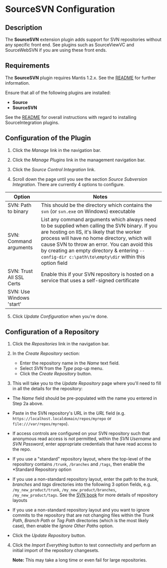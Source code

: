 # SourceSVN Configuration

## Description

The **SourceSVN** extension plugin adds support for SVN repositories
without any specific front end.  See plugins such as SourceViewVC
and SourceWebSVN if you are using these front ends.

## Requirements

The **SourceSVN** plugin requires Mantis 1.2.x. See the
[README](../README.md#requirements) for further information.

Ensure that all of the following plugins are installed:
* **Source**
* **SourceSVN**

See the [README](../README.md#installation) for overall instructions
with regard to installing SourceIntegration plugins.

## Configuration of the Plugin

1. Click the *Manage* link in the navigation bar.

2. Click the *Manage Plugins* link in the management navigation bar.

3. Click the *Source Control Integration* link.

4. Scroll down the page until you see the section *Source Subversion Integration*.  There are currently 4 options to configure.

| Option                   | Notes          |
| ------------------------ | -------------- |
| SVN: Path to binary      | This should be the directory which contains the `svn` (or `svn.exe` on Windows) executable |
| SVN: Command arguments   | List any command arguments which always need to be supplied when calling the SVN binary.  If you are hosting on IIS, it's likely that the worker process will have no home directory, which will cause SVN to throw an error.  You can avoid this by creating an empty directory & entering `--config-dir c:\path\to\empty\dir` within this option field |
| SVN: Trust All SSL Certs | Enable this if your SVN repository is hosted on a service that uses a self-signed certificate |
| SVN: Use Windows 'start' | |

5. Click *Update Configuration* when you're done.

## Configuration of a Repository

1. Click the *Repositories* link in the navigation bar.

2. In the *Create Repository* section:

   - Enter the repository name in the *Name* text field.
   - Select *SVN* from the *Type* pop-up menu.
   - Click the *Create Repository* button.

3.  This will take you to the *Update Repository* page where you'll need to fill
    in all the details for the repository:

   - The *Name* field should be pre-populated with the name you entered in Step 2a above.

   - Paste in the SVN repository's URL in the *URL* field (e.g. `https://localhost.localdomain/repos/myrepo` or `file:///var/repos/myrepo`).

   - If access controls are configured on your SVN repository such that anonymous read access is not permitted, within the *SVN Username* and *SVN Password*, enter appropriate credentials that have read access to the repo.

   - If you use a "standard" repository layout, where the top-level of the repository contains `/trunk`, `/branches` and `/tags`, then enable the *Standard Repository option

   - If you use a non-standard repository layout, enter the path to the *trunk*, *branches* and *tags* directories into the following 3 option fields, e.g.  `/my_new_product/trunk`, `/my_new_product/branches`, `/my_new_product/tags`.  See the [SVN book](http://svnbook.red-bean.com/en/1.5/svn.branchmerge.maint.html) for more details of repository layouts 

   - If you use a non-standard repository layout and you want to ignore commits to the repository that are not changing files within the *Trunk Path*, *Branch Path* or   *Tag Path* directories (which is the most likely case), then enable the *Ignore Other Paths* option.

   - Click the *Update Repository* button.

4. Click the *Import Everything* button to test connectivity and perform an initial import of the repository changesets.

   **Note:** This may take a long time or even fail for large repositories.

